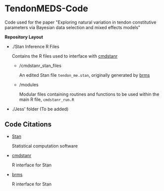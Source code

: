 # TendonMEDS-Code
Code used for the paper "Exploring natural variation in tendon constitutive parameters via Bayesian data selection and mixed effects models"

__Repository Layout__
- ./Stan Inference R Files

  Contains the R files used to interface with [cmdstanr](https://mc-stan.org/cmdstanr/index.html)

  - /cmdstanr_stan_files

    An edited Stan file `tendon_me.stan`, originally generated by [brms](https://paulbuerkner.com/brms/)
  - /modules

    Modular files containing routines and functions to be used within the main R file, `cmdstanr_run.R`
    
- ./Jess' folder (To be added)

## __Code Citations__
- [Stan](https://mc-stan.org/)

  Statistical computation software

- [cmdstanr](https://mc-stan.org/cmdstanr/index.html)

  R interface for Stan

- [brms](https://paulbuerkner.com/brms/)

  R interface for Stan

